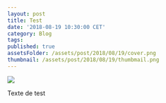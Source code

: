 ```yaml
---
layout: post
title: Test
date: '2018-08-19 10:30:00 CET'
category: Blog
tags:
published: true
assetsFolder: /assets/post/2018/08/19/cover.png
thumbnail: /assets/post/2018/08/19/thumbmail.png
---
```




<img src="{{page.assetsFolder}}/cover.png" />

<!-- 1024 × 768 -->

Texte de test

